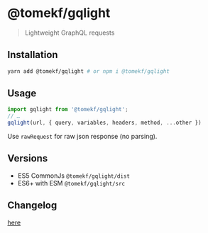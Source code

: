 # @tomekf/gqlight

> Lightweight GraphQL requests

## Installation

```bash
yarn add @tomekf/gqlight # or npm i @tomekf/gqlight
```

## Usage

```js
import gqlight from '@tomekf/gqlight';
// …
gqlight(url, { query, variables, headers, method, ...other })
```

Use `rawRequest` for raw json response (no parsing).

## Versions

* ES5 CommonJs `@tomekf/gqlight/dist`
* ES6+ with ESM `@tomekf/gqlight/src`

## Changelog

[here](https://github.com/tomek-f/gqlight/blob/master/CHANGELOG.md)
